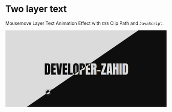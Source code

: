 # Two layer text

Mousemove Layer Text Animation Effect with `CSS` Clip Path and `JavaScript`.

[![Two layer text](./assets/images/github-preview.png?raw=true "Two layer text")](https://clip-path-layer-animation-dev-z.netlify.app/)